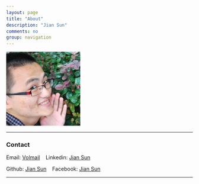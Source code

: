 ```yaml
---
layout: page
title: "About"
description: "Jian Sun"
comments: no
group: navigation
---
```


![avatar](/assets/images/jian-about.jpg)

---

### **Contact**


Email: [Volmail](mailto:jsun21@vols.utk.edu)  &nbsp;&nbsp;   Linkedin: [Jian Sun](https://www.linkedin.com/pub/jian-sun/40/350/135)

Github: [Jian Sun](https://github.com/sjsprecious) &nbsp;&nbsp;  Facebook: [Jian Sun](https://www.facebook.com/jian.sun.332)

----

